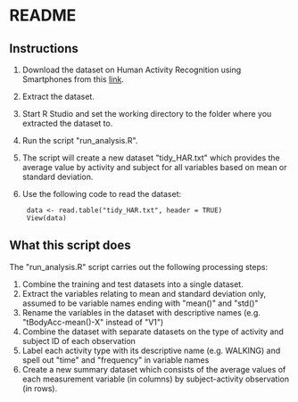 # README

## Instructions 

1. Download the dataset on Human Activity Recognition using Smartphones from this [link](https://d396qusza40orc.cloudfront.net/getdata%2Fprojectfiles%2FUCI%20HAR%20Dataset.zip).
2. Extract the dataset. 
3. Start R Studio and set the working directory to the folder where you extracted the dataset to.
4. Run the script "run_analysis.R".
5. The script will create a new dataset "tidy_HAR.txt" which provides the average value by activity and subject for all variables based on mean or standard deviation. 
6. Use the following code to read the dataset:
  
		data <- read.table("tidy_HAR.txt", header = TRUE) 
		View(data)

## What this script does

The "run_analysis.R" script carries out the following processing steps: 
1. Combine the training and test datasets into a single dataset.
2. Extract the variables relating to mean and standard deviation only, assumed to be variable names ending with "mean()" and "std()" 
3. Rename the variables in the dataset with descriptive names (e.g. "tBodyAcc-mean()-X" instead of "V1")
4. Combine the dataset with separate datasets on the type of activity and subject ID of each observation
5. Label each activity type with its descriptive name (e.g. WALKING) and spell out "time" and "frequency" in variable names
6. Create a new summary dataset which consists of the average values of each measurement variable (in columns) by subject-activity observation (in rows).
